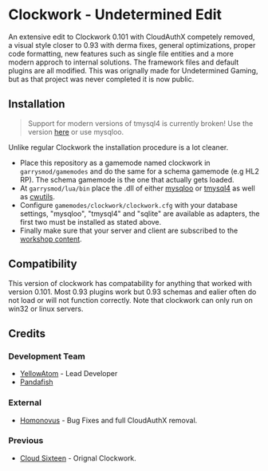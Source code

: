 # Clockwork - Undetermined Edit
An extensive edit to Clockwork 0.101 with CloudAuthX competely removed, a visual style closer to 0.93 with derma fixes, general optimizations, proper code formatting, new features such as single file entities and a more modern approch to internal solutions. The framework files and default plugins are all modified. This was orignally made for Undetermined Gaming, but as that project was never completed it is now public.

## Installation
> Support for modern versions of tmysql4 is currently broken! Use the version [here](https://github.com/CloudSixteen/Clockwork/tree/master/upload/garrysmod/lua/bin) or use mysqloo.

Unlike regular Clockwork the installation procedure is a lot cleaner. 
- Place this repository as a gamemode named clockwork in `garrysmod/gamemodes` and do the same for a schema gamemode (e.g HL2 RP). The schema gamemode is the one that actually gets loaded.
- At `garrysmod/lua/bin` place the .dll of either [mysqloo](https://github.com/FredyH/MySQLOO/releases) or [tmysql4](https://github.com/SuperiorServers/gm_tmysql4/releases) as well as [cwutils](https://www.dropbox.com/sh/dpdvc2ax04zghh1/AADAobyoYcEjjQ1ynoNzlrqFa?dl=0).
- Configure `gamemodes/clockwork/clockwork.cfg` with your database settings, "mysqloo", "tmysql4" and "sqlite" are available as adapters, the first two must be installed as stated above.
- Finally make sure that your server and client are subscribed to the [workshop content](https://steamcommunity.com/sharedfiles/filedetails/?id=2892883208).

## Compatibility
This version of clockwork has compatability for anything that worked with version 0.101. Most 0.93 plugins work but 0.93 schemas and ealier often do not load or will not function correctly. Note that clockwork can only run on win32 or linux servers.

## Credits
### Development Team
- [YellowAtom](https://github.com/YellowAtom) - Lead Developer
- [Pandafish](https://github.com/Awoowogei)
### External
- [Homonovus](https://github.com/homonovus) - Bug Fixes and full CloudAuthX removal.
### Previous
- [Cloud Sixteen](https://github.com/CloudSixteen) - Orignal Clockwork.
